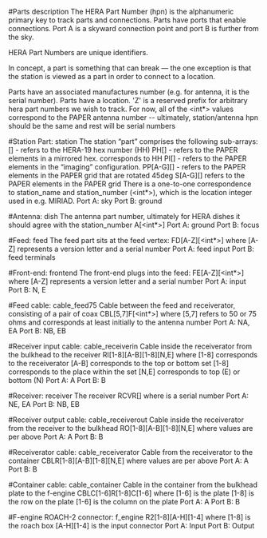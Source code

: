 #Parts description
The HERA Part Number (hpn) is the alphanumeric primary key to track parts and connections.  Parts have ports that enable connections.  Port A is a skyward connection point and port B is further from the sky.

HERA Part Numbers are unique identifiers.

In concept, a part is something that can break — the one exception is that the station is viewed as a part in order to connect to a location.

Parts have an associated manufactures number (e.g. for antenna, it is the serial number).
Parts have a location.
'Z' is a reserved prefix for arbitrary hera part numbers we wish to track.
For now, all of the <int*> values correspond to the PAPER antenna number -- 
    ultimately, station/antenna hpn should be the same and rest will be serial numbers

#Station Part:  station
The station “part” comprises the following sub-arrays:
[<int>] - refers to the HERA-19 hex number (HH)
PH[<int>] - refers to the PAPER elements in a mirrored hex.  <int> corresponds to HH <int>
PI[<int>] - refers to the PAPER elements in the “imaging” configuration.
PP[A-G][<int>] - refers to the PAPER elements in the PAPER grid that are rotated 45deg
S[A-G][<int>] refers to the PAPER elements in the PAPER grid
There is a one-to-one correspondence to station_name and station_number (<int*>), which is the location integer used in e.g. MIRIAD.
Port A:  sky
Port B:  ground

#Antenna:  dish
The antenna part number, ultimately for HERA dishes it should agree with the station_number
A[<int*>]
Port A:  ground
Port B:  focus

#Feed:  feed
The feed part sits at the feed vertex:
FD[A-Z][<int*>]
        where [A-Z] represents a version letter and <int> a serial number
Port A:  feed input
Port B:  feed terminals

#Front-end:  frontend
The front-end plugs into the feed:
FE[A-Z][<int*>]
    where [A-Z] represents a version letter and <int> a serial number
Port A:  input
Port B:  N, E

#Feed cable:  cable_feed75
Cable between the feed and receiverator, consisting of a pair of coax
CBL[5,7]F[<int*>]
     where [5,7] refers to 50 or 75 ohms and <int> corresponds at least initially to the antenna number
Port A:  NA, EA
Port B:  NB, EB

#Receiver input cable:  cable_receiverin
Cable inside the receiverator from the bulkhead to the receiver
RI[1-8][A-B][1-8][N,E]
    where [1-8] corresponds to the receiverator
          [A-B] corresponds to the top or bottom set
          [1-8] corresponds to the place within the set
          [N,E] corresponds to top (E) or bottom (N)
Port A:  A
Port B:  B

#Receiver:  receiver
The receiver
RCVR[<int>]
    where <int> is a serial number
Port A:  NE, EA
Port B:  NB, EB

#Receiver output cable:  cable_receiverout
Cable inside the receiverator from the receiver to the bulkhead
RO[1-8][A-B][1-8][N,E]
    where values are per above
Port A:  A
Port B:  B

#Receiverator cable:  cable_receiverator
Cable from the receiverator to the container
CBLR[1-8][A-B][1-8][N,E]
    where values are per above
Port A:  A
Port B:  B

#Container cable:  cable_container
Cable in the container from the bulkhead plate to the f-engine
CBLC[1-6]R[1-8]C[1-6]
    where [1-6] is the plate
          [1-8] is the row on the plate
          [1-6] is the column on the plate
Port A:  A
Port B:  B

#F-engine ROACH-2 connector:  f_engine
R2[1-8][A-H][1-4]
    where [1-8] is the roach box
          [A-H][1-4] is the input connector
Port A:  Input
Port B:  Output
